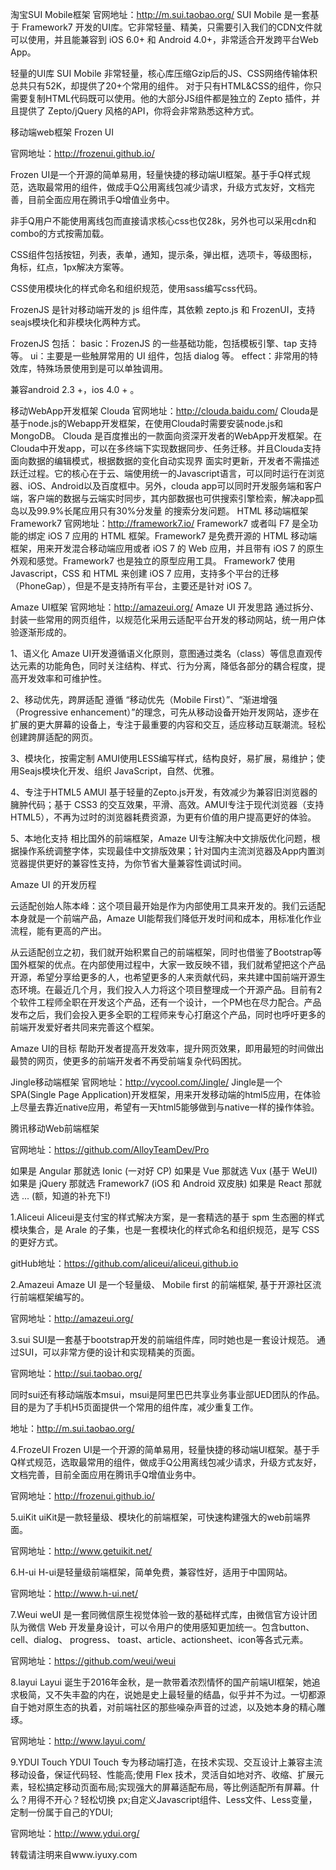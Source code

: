 淘宝SUI Mobile框架
官网地址：http://m.sui.taobao.org/
SUI Mobile 是一套基于 Framework7 开发的UI库。它非常轻量、精美，只需要引入我们的CDN文件就可以使用，并且能兼容到 iOS 6.0+ 和 Android 4.0+，非常适合开发跨平台Web App。

轻量的UI库
SUI Mobile 非常轻量，核心库压缩Gzip后的JS、CSS网络传输体积总共只有52K，却提供了20+个常用的组件。
对于只有HTML&CSS的组件，你只需要复制HTML代码既可以使用。他的大部分JS组件都是独立的 Zepto 插件，并且提供了 Zepto/jQuery 风格的API，你将会非常熟悉这种方式。

移动端web框架 Frozen UI

官网地址：http://frozenui.github.io/

Frozen UI是一个开源的简单易用，轻量快捷的移动端UI框架。基于手Q样式规范，选取最常用的组件，做成手Q公用离线包减少请求，升级方式友好，文档完善，目前全面应用在腾讯手Q增值业务中。

非手Q用户不能使用离线包而直接请求核心css也仅28k，另外也可以采用cdn和combo的方式按需加载。

CSS组件包括按钮，列表，表单，通知，提示条，弹出框，选项卡，等级图标，角标，红点，1px解决方案等。

CSS使用模块化的样式命名和组织规范，使用sass编写css代码。

FrozenJS 是针对移动端开发的 js 组件库，其依赖 zepto.js 和 FrozenUI，支持seajs模块化和非模块化两种方式。

FrozenJS 包括： basic：FrozenJS 的一些基础功能，包括模板引擎、tap 支持等。 ui：主要是一些触屏常用的 UI 组件，包括 dialog 等。 effect：非常用的特效库，特殊场景使用到是可以单独调用。

兼容android 2.3 +，ios 4.0 + 。

移动WebApp开发框架 Clouda
官网地址：http://clouda.baidu.com/
Clouda是基于node.js的Webapp开发框架，在使用Clouda时需要安装node.js和MongoDB。
Clouda 是百度推出的一款面向资深开发者的WebApp开发框架。在Clouda中开发app，可以在多终端下实现数据同步、任务迁移。并且Clouda支持面向数据的编辑模式，根据数据的变化自动实现界 面实时更新，开发者不需描述跃迁过程。它的核心在于云、端使用统一的Javascript语言，可以同时运行在浏览器、iOS、Android以及百度框中。另外，clouda app可以同时开发服务端和客户端，客户端的数据与云端实时同步，其内部数据也可供搜索引擎检索，解决app孤岛以及99.9%长尾应用只有30%分发量 的搜索分发问题。
HTML 移动端框架 Framework7
官网地址：http://framework7.io/
Framework7 或者叫 F7 是全功能的绑定 iOS 7 应用的 HTML 框架。Framework7 是免费开源的 HTML 移动端框架，用来开发混合移动端应用或者 iOS 7 的 Web 应用，并且带有 iOS 7 的原生外观和感觉。Framework7 也是独立的原型应用工具。
Framework7 使用 Javascript，CSS 和 HTML 来创建 iOS 7 应用，支持多个平台的迁移（PhoneGap），但是不是支持所有平台，主要还是针对 iOS 7。


Amaze UI框架
官网地址：http://amazeui.org/
Amaze UI 开发思路
通过拆分、封装一些常用的网页组件，以规范化采用云适配平台开发的移动网站，统一用户体验逐渐形成的。

1、语义化
Amaze UI开发遵循语义化原则，意图通过类名（class）等信息直观传达元素的功能角色，同时关注结构、样式、行为分离，降低各部分的耦合程度，提高开发效率和可维护性。

2、移动优先，跨屏适配
遵循 “移动优先（Mobile First）”、“渐进增强（Progressive enhancement）”的理念，可先从移动设备开始开发网站，逐步在扩展的更大屏幕的设备上，专注于最重要的内容和交互，适应移动互联潮流。轻松创建跨屏适配的网页。

3、模块化，按需定制
AMUI使用LESS编写样式，结构良好，易扩展，易维护；使用Seajs模块化开发、组织 JavaScript，自然、优雅。

4、专注于HTML5
AMUI 基于轻量的Zepto.js开发，有效减少为兼容旧浏览器的臃肿代码；基于 CSS3 的交互效果，平滑、高效。AMUI专注于现代浏览器（支持HTML5），不再为过时的浏览器耗费资源，为更有价值的用户提高更好的体验。

5、本地化支持
相比国外的前端框架，Amaze UI专注解决中文排版优化问题，根据操作系统调整字体，实现最佳中文排版效果；针对国内主流浏览器及App内置浏览器提供更好的兼容性支持，为你节省大量兼容性调试时间。

Amaze UI 的开发历程

云适配创始人陈本峰：这个项目最开始是作为内部使用工具来开发的。我们云适配本身就是一个前端产品，Amaze UI能帮我们降低开发时间和成本，用标准化作业流程，能有更高的产出。

从云适配创立之初，我们就开始积累自己的前端框架，同时也借鉴了Bootstrap等国外框架的优点。在内部使用过程中，大家一致反映不错，我们就希望把这个产品开源，希望分享给更多的人，也希望更多的人来贡献代码，来共建中国前端开源生态环境。在最近几个月，我们投入人力将这个项目整理成一个开源产品。目前有2个软件工程师全职在开发这个产品，还有一个设计，一个PM也在尽力配合。产品发布之后，我们会投入更多全职的工程师来专心打磨这个产品，同时也呼吁更多的前端开发爱好者共同来完善这个框架。

Amaze UI的目标
帮助开发者提高开发效率，提升网页效果，即用最短的时间做出最赞的网页，使更多的前端开发者不再受前端复杂代码困扰。

Jingle移动端框架
官网地址：http://vycool.com/Jingle/
Jingle是一个SPA(Single Page Application)开发框架，用来开发移动端的html5应用，在体验上尽量去靠近native应用，希望有一天html5能够做到与native一样的操作体验。

腾讯移动Web前端框架

官网地址：https://github.com/AlloyTeamDev/Pro


如果是 Angular 那就选 Ionic (一对好 CP)
如果是 Vue 那就选 Vux (基于 WeUI)
如果是 jQuery 那就选 Framework7 (iOS 和 Android 双皮肤)
如果是 React 那就选 ... (额，知道的补充下!)


1.Aliceui
Aliceui是支付宝的样式解决方案，是一套精选的基于 spm 生态圈的样式模块集合，是 Arale 的子集，也是一套模块化的样式命名和组织规范，是写 CSS 的更好方式。

gitHub地址：https://github.com/aliceui/aliceui.github.io

2.Amazeui
Amaze UI 是一个轻量级、 Mobile first 的前端框架, 基于开源社区流行前端框架编写的。

官网地址：http://amazeui.org/

3.sui
SUI是一套基于bootstrap开发的前端组件库，同时她也是一套设计规范。 
通过SUI，可以非常方便的设计和实现精美的页面。

官网地址：http://sui.taobao.org/

同时sui还有移动端版本msui，msui是阿里巴巴共享业务事业部UED团队的作品。目的是为了手机H5页面提供一个常用的组件库，减少重复工作。

地址：http://m.sui.taobao.org/

4.FrozeUI
Frozen UI是一个开源的简单易用，轻量快捷的移动端UI框架。基于手Q样式规范，选取最常用的组件，做成手Q公用离线包减少请求，升级方式友好，文档完善，目前全面应用在腾讯手Q增值业务中。

官网地址：http://frozenui.github.io/

5.uiKit
uiKit是一款轻量级、模块化的前端框架，可快速构建强大的web前端界面。

官网地址：http://www.getuikit.net/

6.H-ui
H-ui是轻量级前端框架，简单免费，兼容性好，适用于中国网站。

官网地址：http://www.h-ui.net/

7.Weui
weUI 是一套同微信原生视觉体验一致的基础样式库，由微信官方设计团队为微信 Web 开发量身设计，可以令用户的使用感知更加统一。包含button、cell、dialog、 progress、 toast、article、actionsheet、icon等各式元素。

官网地址：https://github.com/weui/weui

8.layui
Layui 诞生于2016年金秋，是一款带着浓烈情怀的国产前端UI框架，她追求极简，又不失丰盈的内在，说她是史上最轻量的结晶，似乎并不为过。一切都源自于她对原生态的执着，对前端社区的那些噪杂声音的过滤，以及她本身的精心雕琢。

官网地址：http://www.layui.com/

9.YDUI Touch
YDUI Touch 专为移动端打造，在技术实现、交互设计上兼容主流移动设备，保证代码轻、性能高;使用 Flex 技术，灵活自如地对齐、收缩、扩展元素，轻松搞定移动页面布局;实现强大的屏幕适配布局，等比例适配所有屏幕。什么？用得不开心？轻松切换 px;自定义Javascript组件、Less文件、Less变量，定制一份属于自己的YDUI;

官网地址：http://www.ydui.org/

转载请注明来自www.iyuxy.com
